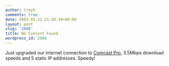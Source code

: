 ```yaml
---
author: troyh
comments: true
date: 2003-05-22 21:59:34+00:00
layout: post
slug: '2088'
title: No Content Found
wordpress_id: 2088
---
```


Just upgraded our internet connection to [Comcast Pro](http://www.comcastonline.com/pro.htm), 3.5Mbps download speeds and 5 static IP addresses. Speedy!
